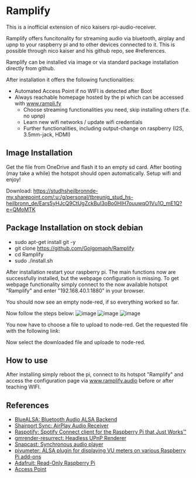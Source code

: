 # Ramplify

This is a inofficial extension of nico kaisers rpi-audio-receiver.

Ramplify offers funcitonality for streaming audio via bluetooth, airplay and upnp to your raspberry pi and to other devices connected to it. This is possible through nico kaiser and his github repo, see #references.

Ramplify can be installed via image or via standard package installation directly from github. 

After installation it offers the following functionalities:
- Automated Access Point if no WIFI is detected after Boot
- Always reachable homepage hosted by the pi which can be accessed with www.rampli.fy
  - Choose streaming functionalities you need, skip installing others (f.e. no upnp)
  - Learn new wifi networks / update wifi credentials
  - Further functionalities, including output-change on raspberry (I2S, 3.5mm-jack, HDMI)

## Image Installation

Get the file from OneDrive and flash it to an empty sd card. After booting (may take a while) the hotspot should open automatically. Setup wifi and enjoy!

Download:
https://studhsheilbronnde-my.sharepoint.com/:u:/g/personal/tbreunig_stud_hs-heilbronn_de/Ears5yHJcQ9CtUgZckBuI3oBo0HlH7ouuwqO1Vu1O_mE1Q?e=QMoMTK

## Package Installation on stock debian

- sudo apt-get install git -y
- git clone https://github.com/Golgomaph/Ramplify
- cd Ramplify
- sudo ./install.sh

After installation restart your raspberry pi. The main functions now are successfully installed, but the webpage configuration is missing.
To get webpage functionality simply connect to the now available hotspot "Ramplify" and enter "192.168.40.1:1880" in your browser.

You should now see an empty node-red, if so everything worked so far.

Now follow the steps below:
![image](https://user-images.githubusercontent.com/74306376/110522884-b1a8f800-8111-11eb-9fa4-963599c5a782.png)
![image](https://user-images.githubusercontent.com/74306376/110522645-67277b80-8111-11eb-8170-89afd593bc8a.png)
![image](https://user-images.githubusercontent.com/74306376/110522427-2d567500-8111-11eb-97bb-9d3cc24f0309.png)

You now have to choose a file to upload to node-red.
Get the requested file with the following link: 

Now select the downloaded file and uploade to node-red.



## How to use

After installing simply reboot the pi, connect to its hotspot "Ramplify" and access the configuration page via www.ramplify.audio before or after teaching WIFI.

## References

- [BlueALSA: Bluetooth Audio ALSA Backend](https://github.com/Arkq/bluez-alsa)
- [Shairport Sync: AirPlay Audio Receiver](https://github.com/mikebrady/shairport-sync)
- [Raspotify: Spotify Connect client for the Raspberry Pi that Just Works™](https://github.com/dtcooper/raspotify)
- [gmrender-resurrect: Headless UPnP Renderer](http://github.com/hzeller/gmrender-resurrect)
- [Snapcast: Synchronous audio player](https://github.com/badaix/snapcast)
- [pivumeter: ALSA plugin for displaying VU meters on various Raspberry Pi add-ons](https://github.com/pimoroni/pivumeter)
- [Adafruit: Read-Only Raspberry Pi](https://github.com/adafruit/Raspberry-Pi-Installer-Scripts/blob/master/read-only-fs.sh)
- [Access Point](https://gist.github.com/ajfisher/a84889e64565d7a74888)
